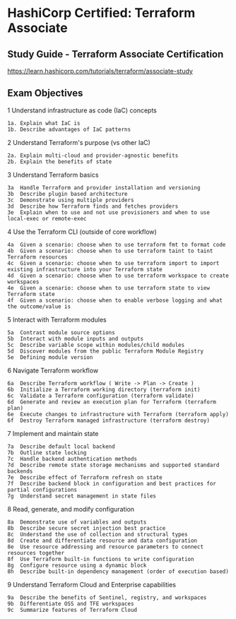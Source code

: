 
# HashiCorp Certified: Terraform Associate


## Study Guide - Terraform Associate Certification
  
https://learn.hashicorp.com/tutorials/terraform/associate-study

## Exam Objectives
1	Understand infrastructure as code (IaC) concepts

    1a.	Explain what IaC is
    1b.	Describe advantages of IaC patterns

2	Understand Terraform's purpose (vs other IaC)

    2a.	Explain multi-cloud and provider-agnostic benefits
    2b.	Explain the benefits of state

3	Understand Terraform basics

    3a	Handle Terraform and provider installation and versioning
    3b	Describe plugin based architecture
    3c	Demonstrate using multiple providers
    3d	Describe how Terraform finds and fetches providers
    3e	Explain when to use and not use provisioners and when to use local-exec or remote-exec
4	Use the Terraform CLI (outside of core workflow)

    4a	Given a scenario: choose when to use terraform fmt to format code
    4b	Given a scenario: choose when to use terraform taint to taint Terraform resources
    4c	Given a scenario: choose when to use terraform import to import existing infrastructure into your Terraform state
    4d	Given a scenario: choose when to use terraform workspace to create workspaces
    4e	Given a scenario: choose when to use terraform state to view Terraform state
    4f	Given a scenario: choose when to enable verbose logging and what the outcome/value is
5	Interact with Terraform modules

    5a	Contrast module source options
    5b	Interact with module inputs and outputs
    5c	Describe variable scope within modules/child modules
    5d	Discover modules from the public Terraform Module Registry
    5e	Defining module version
6	Navigate Terraform workflow

    6a	Describe Terraform workflow ( Write -> Plan -> Create )
    6b	Initialize a Terraform working directory (terraform init)
    6c	Validate a Terraform configuration (terraform validate)
    6d	Generate and review an execution plan for Terraform (terraform plan)
    6e	Execute changes to infrastructure with Terraform (terraform apply)
    6f	Destroy Terraform managed infrastructure (terraform destroy)
7	Implement and maintain state

    7a	Describe default local backend
    7b	Outline state locking
    7c	Handle backend authentication methods
    7d	Describe remote state storage mechanisms and supported standard backends
    7e	Describe effect of Terraform refresh on state
    7f	Describe backend block in configuration and best practices for partial configurations
    7g	Understand secret management in state files
8	Read, generate, and modify configuration

    8a	Demonstrate use of variables and outputs
    8b	Describe secure secret injection best practice
    8c	Understand the use of collection and structural types
    8d	Create and differentiate resource and data configuration
    8e	Use resource addressing and resource parameters to connect resources together
    8f	Use Terraform built-in functions to write configuration
    8g	Configure resource using a dynamic block
    8h	Describe built-in dependency management (order of execution based)
9	Understand Terraform Cloud and Enterprise capabilities

    9a	Describe the benefits of Sentinel, registry, and workspaces
    9b	Differentiate OSS and TFE workspaces
    9c	Summarize features of Terraform Cloud